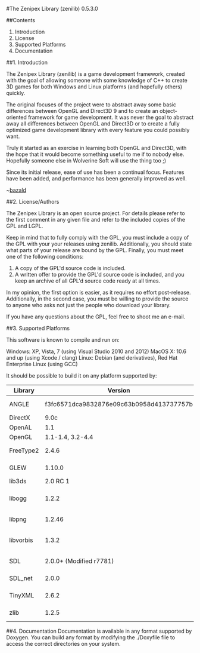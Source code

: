 #The Zenipex Library (zenilib) 0.5.3.0

##Contents

1. Introduction
2. License
3. Supported Platforms
4. Documentation


##1. Introduction

The Zenipex Library (zenilib) is a game development framework, created with the goal of allowing someone with some knowledge of C++ to create 3D games for both Windows and Linux platforms (and hopefully others) quickly.

The original focuses of the project were to abstract away some basic differences between OpenGL and Direct3D 9 and to create an object-oriented framework for game development.  It was never the goal to abstract away all differences between OpenGL and Direct3D or to create a fully optimized game development library with every feature you could possibly want.

Truly it started as an exercise in learning both OpenGL and Direct3D, with the hope that it would become something useful to me if to nobody else.  Hopefully someone else in Wolverine Soft will use the thing too ;)

Since its initial release, ease of use has been a continual focus.  Features have been added, and performance has been generally improved as well.

~[bazald](mailto:bazald@gmail.com)


##2. License/Authors

The Zenipex Library is an open source project.  For details please refer to the first comment in any given file and refer to the included copies of the GPL and LGPL.

Keep in mind that to fully comply with the GPL, you must include a copy of the GPL with your your releases using zenilib.  Additionally, you should state what parts of your release are bound by the GPL.  Finally, you must meet one of the following conditions:

1. A copy of the GPL'd source code is included.
2. A written offer to provide the GPL'd source code is included, and you keep an archive of all GPL'd source code ready at all times.

In my opinion, the first option is easier, as it requires no effort post-release.  Additionally, in the second case, you must be willing to provide the source to anyone who asks  not just the people who download your library.

If you have any questions about the GPL, feel free to shoot me an e-mail.


##3. Supported Platforms
 
This software is known to compile and run on:
 
Windows: XP, Vista, 7 (using Visual Studio 2010 and 2012)
MacOS X: 10.6 and up (using Xcode / clang)
Linux: Debian (and derivatives), Red Hat Enterprise Linux (using GCC)

It should be possible to build it on any platform supported by:

| Library | Version | License |
| ------- | ------- | ------- |
| ANGLE | f3fc6571dca9832876e09c63b0958d413737757b | BSD License |
| DirectX | 9.0c | Proprietary |
| OpenAL | 1.1 | Proprietary |
| OpenGL | 1.1-1.4, 3.2-4.4 | Proprietary |
| FreeType2 | 2.4.6 | BSD License |
| GLEW | 1.10.0 | BSD License |
| lib3ds | 2.0 RC 1 | GNU LGPL |
| libogg | 1.2.2 | Xiph BSD-like License |
| libpng | 1.2.46 | zlib/libpng License |
| libvorbis | 1.3.2 | Xiph BSD-like License |
| SDL | 2.0.0+ (Modified r7781) | zlib License |
| SDL_net | 2.0.0 | zlib License |
| TinyXML | 2.6.2 | zlib/libpng License |
| zlib | 1.2.5 | zlib/libpng License |

##4. Documentation
Documentation is available in any format supported by Doxygen.  You can build any format by modifying the ./Doxyfile file to access the correct directories on your system.
